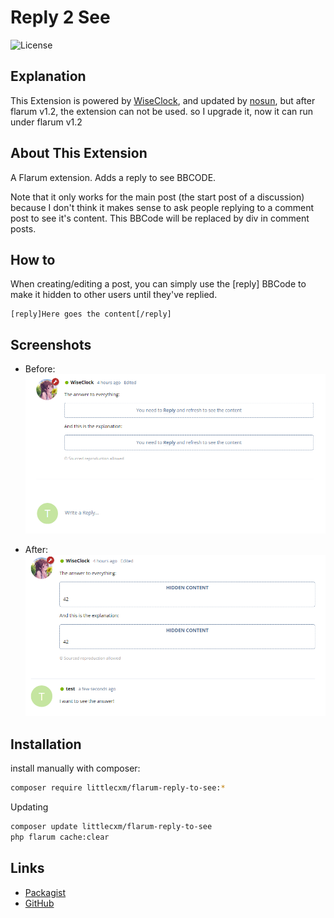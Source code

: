 # Reply 2 See

![License](https://img.shields.io/badge/license-MIT-blue.svg)

## Explanation

This Extension is powered by [WiseClock](https://github.com/WiseClock/flarum-ext-reply2see), and updated by [nosun](https://github.com/nosun/flarum-ext-reply2see), but after flarum v1.2, the extension can not be used. so I upgrade it, now it can run under flarum v1.2

## About This Extension

A Flarum extension. Adds a reply to see BBCODE.

Note that it only works for the main post (the start post of a discussion) because I don't think it makes sense to ask people replying to a comment post to see it's content. This BBCode will be replaced by div in comment posts.

## How to

When creating/editing a post, you can simply use the [reply] BBCode to make it hidden to other users until they've replied.

```bbcode
[reply]Here goes the content[/reply]
```

## Screenshots

- Before:
  ![preview-before](.github/preview1.png)

- After:
  ![preview-after](.github/preview2.png)

## Installation

install manually with composer:

```bash
composer require littlecxm/flarum-reply-to-see:*
```

Updating

```bash
composer update littlecxm/flarum-reply-to-see
php flarum cache:clear
```

## Links

- [Packagist](https://packagist.org/packages/littlecxm/flarum-reply-to-see)
- [GitHub](https://github.com/littlecxm/flarum-reply-to-see)
